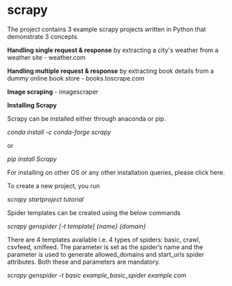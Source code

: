# scrapy
The project contains 3 example scrapy projects written in Python that demonstrate 3 concepts.

**Handling single request & response** by extracting a city's weather from a weather site - weather.com

**Handling multiple request & response** by extracting book details from a dummy online book store - books.toscrape.com 

**Image scraping** - imagescraper

**Installing Scrapy**

Scrapy can be installed either through anaconda or pip.

*conda install -c conda-forge scrapy*

or

*pip install Scrapy*

For installing on other OS or any other installation queries, please click here.

To create a new project, you run

*scrapy startproject tutorial*

Spider templates can be created using the below commands

*scrapy genspider [-t template] {name} {domain}*

There are 4 templates available i.e. 4 types of spiders: basic, crawl, csvfeed, xmlfeed. 
The <name> parameter is set as the spider’s name and the <domain> parameter is used to 
generate allowed_domains and start_urls spider attributes. Both these <name> and <domain> parameters are mandatory.

*scrapy genspider -t basic example_basic_spider example.com*
